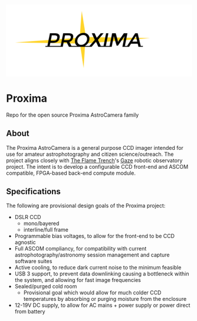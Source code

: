 ![Logo](graphics/LogoThinnerWhiteBackground.png)

# Proxima
Repo for the open source Proxima AstroCamera family

## About
The Proxima AstroCamera is a general purpose CCD imager intended for use for amateur astrophotography and citizen science/outreach.  The project aligns closely with [The Flame Trench](http://theflametrench.com)'s [Gaze](http://theflametrench.com/flagship#/gaze) robotic observatory project.  The intent is to develop a configurable CCD front-end and ASCOM compatible, FPGA-based back-end compute module.

## Specifications
The following are provisional design goals of the Proxima project:
* DSLR CCD 
   * mono/bayered
   * interline/full frame
* Programmable bias voltages, to allow for the front-end to be CCD agnostic
* Full ASCOM compliancy, for compatibility with current astrophotography/astronomy session management and capture software suites
* Active cooling, to reduce dark current noise to the minimum feasible
* USB 3 support, to prevent data downlinking causing a bottleneck within the system, and allowing for fast image frequencies
* Sealed/purged cold room
   * Provisional goal which would allow for much colder CCD temperatures by absorbing or purging moisture from the enclosure
* 12-19V DC supply, to allow for AC mains + power supply or power direct from battery
